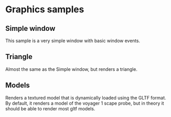 # Graphics samples

## Simple window
This sample is a very simple window with basic window events.

## Triangle
Almost the same as the Simple window, but renders a triangle.

## Models
Renders a textured model that is dynamically loaded using the GLTF format. By default, it renders a model of the voyager 1 scape probe, but in theory it should be able to render most gltf models.